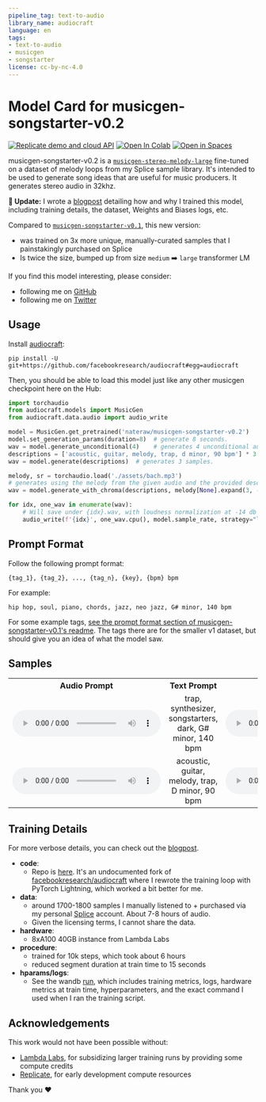 ```yaml
---
pipeline_tag: text-to-audio
library_name: audiocraft
language: en
tags:
- text-to-audio
- musicgen
- songstarter
license: cc-by-nc-4.0
---
```


# Model Card for musicgen-songstarter-v0.2

[![Replicate demo and cloud API](https://replicate.com/nateraw/musicgen-songstarter-v0.2/badge)](https://replicate.com/nateraw/musicgen-songstarter-v0.2) [![Open In Colab](https://colab.research.google.com/assets/colab-badge.svg)](https://colab.research.google.com/gist/nateraw/0cb4c242b70af10044e9ae73f4617c86/songstarter-v0-2-demo.ipynb) [![Open in Spaces](https://huggingface.co/datasets/huggingface/badges/resolve/main/open-in-hf-spaces-sm.svg)](https://huggingface.co/spaces/nateraw/singing-songstarter)

musicgen-songstarter-v0.2 is a [`musicgen-stereo-melody-large`](https://huggingface.co/facebook/musicgen-stereo-melody-large) fine-tuned on a dataset of melody loops from my Splice sample library. It's intended to be used to generate song ideas that are useful for music producers. It generates stereo audio in 32khz.

**👀 Update:** I wrote a [blogpost](https://nateraw.com/posts/training_musicgen_songstarter.html) detailing how and why I trained this model, including training details, the dataset, Weights and Biases logs, etc.

Compared to [`musicgen-songstarter-v0.1`](https://huggingface.co/nateraw/musicgen-songstarter-v0.1), this new version:
- was trained on 3x more unique, manually-curated samples that I painstakingly purchased on Splice
- Is twice the size, bumped up from size `medium` ➡️ `large` transformer LM

If you find this model interesting, please consider:
  - following me on [GitHub](https://github.com/nateraw)
  - following me on [Twitter](https://twitter.com/_nateraw)

## Usage

Install [audiocraft](https://github.com/facebookresearch/audiocraft):

```
pip install -U git+https://github.com/facebookresearch/audiocraft#egg=audiocraft
```

Then, you should be able to load this model just like any other musicgen checkpoint here on the Hub:

```python
import torchaudio
from audiocraft.models import MusicGen
from audiocraft.data.audio import audio_write

model = MusicGen.get_pretrained('nateraw/musicgen-songstarter-v0.2')
model.set_generation_params(duration=8)  # generate 8 seconds.
wav = model.generate_unconditional(4)    # generates 4 unconditional audio samples
descriptions = ['acoustic, guitar, melody, trap, d minor, 90 bpm'] * 3
wav = model.generate(descriptions)  # generates 3 samples.

melody, sr = torchaudio.load('./assets/bach.mp3')
# generates using the melody from the given audio and the provided descriptions.
wav = model.generate_with_chroma(descriptions, melody[None].expand(3, -1, -1), sr)

for idx, one_wav in enumerate(wav):
    # Will save under {idx}.wav, with loudness normalization at -14 db LUFS.
    audio_write(f'{idx}', one_wav.cpu(), model.sample_rate, strategy="loudness", loudness_compressor=True)
```

## Prompt Format

Follow the following prompt format:

```
{tag_1}, {tag_2}, ..., {tag_n}, {key}, {bpm} bpm
```

For example:

```
hip hop, soul, piano, chords, jazz, neo jazz, G# minor, 140 bpm
```

For some example tags, [see the prompt format section of musicgen-songstarter-v0.1's readme](https://huggingface.co/nateraw/musicgen-songstarter-v0.1#prompt-format). The tags there are for the smaller v1 dataset, but should give you an idea of what the model saw.

## Samples

<table style="width:100%; text-align:center;">
  <tr>
    <th>Audio Prompt</th>
    <th>Text Prompt</th>
    <th>Output</th>
  </tr>
  <tr>
    <td>
      <audio controls>
        <source src="https://huggingface.co/nateraw/musicgen-songstarter-v0.2/resolve/main/assets/kalhonaho.wav?download=true" type="audio/wav">
        Your browser does not support the audio element.
      </audio>
    </td>
    <td>
      trap, synthesizer, songstarters, dark, G# minor, 140 bpm
    </td>
    <td>
      <audio controls>
        <source src="https://huggingface.co/nateraw/musicgen-songstarter-v0.2/resolve/main/assets/kalhonaho_trap.wav?download=true" type="audio/wav">
        Your browser does not support the audio element.
      </audio>
    </td>
  </tr>
  <tr>
    <td>
      <audio controls>
        <source src="https://huggingface.co/nateraw/musicgen-songstarter-v0.2/resolve/main/assets/bach.mp3?download=true" type="audio/mp3">
        Your browser does not support the audio element.
      </audio>
    </td>
    <td>
      acoustic, guitar, melody, trap, D minor, 90 bpm
    </td>
    <td>
      <audio controls>
        <source src="https://huggingface.co/nateraw/musicgen-songstarter-v0.2/resolve/main/assets/bach_guitar.wav?download=true" type="audio/wav">
        Your browser does not support the audio element.
      </audio>
    </td>
  </tr>
</table>

## Training Details

For more verbose details, you can check out the [blogpost](https://nateraw.com/posts/training_musicgen_songstarter.html#training).

- **code**:
  - Repo is [here](https://github.com/nateraw/audiocraft). It's an undocumented fork of [facebookresearch/audiocraft](https://github.com/facebookresearch/audiocraft) where I rewrote the training loop with PyTorch Lightning, which worked a bit better for me.
- **data**:
  - around 1700-1800 samples I manually listened to + purchased via my personal [Splice](https://splice.com) account. About 7-8 hours of audio.
  - Given the licensing terms, I cannot share the data.
- **hardware**:
  - 8xA100 40GB instance from Lambda Labs
- **procedure**:
  - trained for 10k steps, which took about 6 hours
  - reduced segment duration at train time to 15 seconds
- **hparams/logs**:
  - See the wandb [run](https://wandb.ai/nateraw/musicgen-songstarter-v0.2/runs/63gh4l7m), which includes training metrics, logs, hardware metrics at train time, hyperparameters, and the exact command I used when I ran the training script.

## Acknowledgements

This work would not have been possible without:

- [Lambda Labs](https://lambdalabs.com/), for subsidizing larger training runs by providing some compute credits
- [Replicate](https://replicate.com/), for early development compute resources

Thank you ❤️

